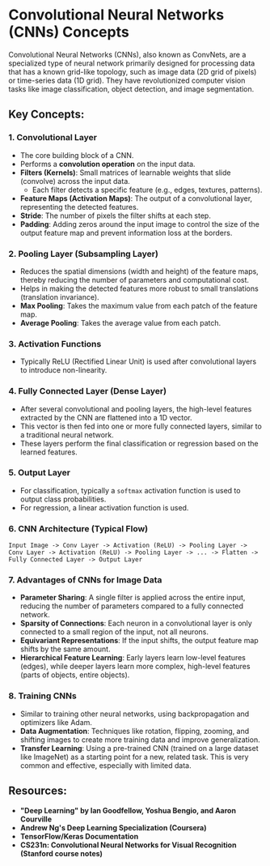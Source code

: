 # Convolutional Neural Networks (CNNs) Concepts

Convolutional Neural Networks (CNNs), also known as ConvNets, are a specialized type of neural network primarily designed for processing data that has a known grid-like topology, such as image data (2D grid of pixels) or time-series data (1D grid). They have revolutionized computer vision tasks like image classification, object detection, and image segmentation.

## Key Concepts:

### 1. Convolutional Layer

*   The core building block of a CNN.
*   Performs a **convolution operation** on the input data.
*   **Filters (Kernels)**: Small matrices of learnable weights that slide (convolve) across the input data.
    *   Each filter detects a specific feature (e.g., edges, textures, patterns).
*   **Feature Maps (Activation Maps)**: The output of a convolutional layer, representing the detected features.
*   **Stride**: The number of pixels the filter shifts at each step.
*   **Padding**: Adding zeros around the input image to control the size of the output feature map and prevent information loss at the borders.

### 2. Pooling Layer (Subsampling Layer)

*   Reduces the spatial dimensions (width and height) of the feature maps, thereby reducing the number of parameters and computational cost.
*   Helps in making the detected features more robust to small translations (translation invariance).
*   **Max Pooling**: Takes the maximum value from each patch of the feature map.
*   **Average Pooling**: Takes the average value from each patch.

### 3. Activation Functions

*   Typically ReLU (Rectified Linear Unit) is used after convolutional layers to introduce non-linearity.

### 4. Fully Connected Layer (Dense Layer)

*   After several convolutional and pooling layers, the high-level features extracted by the CNN are flattened into a 1D vector.
*   This vector is then fed into one or more fully connected layers, similar to a traditional neural network.
*   These layers perform the final classification or regression based on the learned features.

### 5. Output Layer

*   For classification, typically a `softmax` activation function is used to output class probabilities.
*   For regression, a linear activation function is used.

### 6. CNN Architecture (Typical Flow)

`Input Image -> Conv Layer -> Activation (ReLU) -> Pooling Layer -> Conv Layer -> Activation (ReLU) -> Pooling Layer -> ... -> Flatten -> Fully Connected Layer -> Output Layer`

### 7. Advantages of CNNs for Image Data

*   **Parameter Sharing**: A single filter is applied across the entire input, reducing the number of parameters compared to a fully connected network.
*   **Sparsity of Connections**: Each neuron in a convolutional layer is only connected to a small region of the input, not all neurons.
*   **Equivariant Representations**: If the input shifts, the output feature map shifts by the same amount.
*   **Hierarchical Feature Learning**: Early layers learn low-level features (edges), while deeper layers learn more complex, high-level features (parts of objects, entire objects).

### 8. Training CNNs

*   Similar to training other neural networks, using backpropagation and optimizers like Adam.
*   **Data Augmentation**: Techniques like rotation, flipping, zooming, and shifting images to create more training data and improve generalization.
*   **Transfer Learning**: Using a pre-trained CNN (trained on a large dataset like ImageNet) as a starting point for a new, related task. This is very common and effective, especially with limited data.

## Resources:

*   **"Deep Learning" by Ian Goodfellow, Yoshua Bengio, and Aaron Courville**
*   **Andrew Ng's Deep Learning Specialization (Coursera)**
*   **TensorFlow/Keras Documentation**
*   **CS231n: Convolutional Neural Networks for Visual Recognition (Stanford course notes)**
